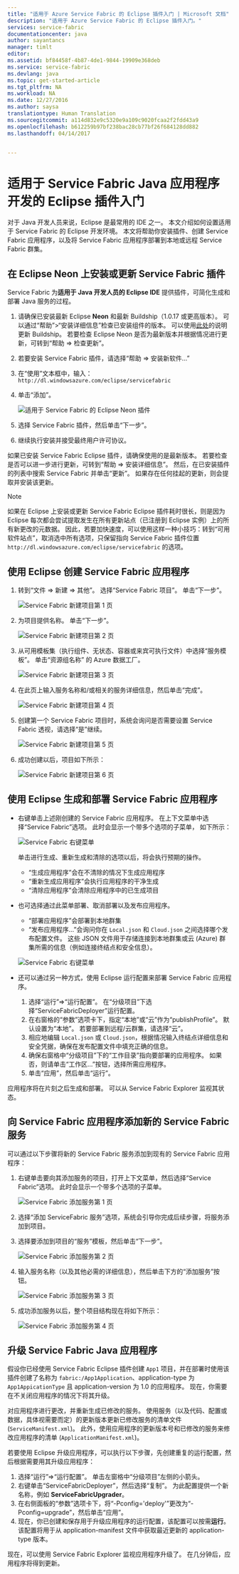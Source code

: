 ```yaml
---
title: "适用于 Azure Service Fabric 的 Eclipse 插件入门 | Microsoft 文档"
description: "适用于 Azure Service Fabric 的 Eclipse 插件入门。"
services: service-fabric
documentationcenter: java
author: sayantancs
manager: timlt
editor: 
ms.assetid: bf84458f-4b87-4de1-9844-19909e368deb
ms.service: service-fabric
ms.devlang: java
ms.topic: get-started-article
ms.tgt_pltfrm: NA
ms.workload: NA
ms.date: 12/27/2016
ms.author: saysa
translationtype: Human Translation
ms.sourcegitcommit: a114d832e9c5320e9a109c9020fcaa2f2fdd43a9
ms.openlocfilehash: b612259b97bf238bac28cb77bf26f684128dd882
ms.lasthandoff: 04/14/2017


---
```


# <a name="getting-started-with-eclipse-plugin-for-service-fabric-java-application-development"></a>适用于 Service Fabric Java 应用程序开发的 Eclipse 插件入门
对于 Java 开发人员来说，Eclipse 是最常用的 IDE 之一。 本文介绍如何设置适用于 Service Fabric 的 Eclipse 开发环境。 本文将帮助你安装插件、创建 Service Fabric 应用程序，以及将 Service Fabric 应用程序部署到本地或远程 Service Fabric 群集。

## <a name="install-or-update-service-fabric-plugin-on-eclipse-neon"></a>在 Eclipse Neon 上安装或更新 Service Fabric 插件
Service Fabric 为**适用于 Java 开发人员的 Eclipse IDE** 提供插件，可简化生成和部署 Java 服务的过程。

1. 请确保已安装最新 Eclipse **Neon** 和最新 Buildship（1.0.17 或更高版本）。 可以通过“帮助”>“安装详细信息”检查已安装组件的版本。 可以使用[此处][buildship-update]的说明更新 Buildship。 若要检查 Eclipse Neon 是否为最新版本并根据情况进行更新，可转到“帮助 => 检查更新”。

2. 若要安装 Service Fabric 插件，请选择“帮助 => 安装新软件...”
  1. 在“使用”文本框中，输入：``http://dl.windowsazure.com/eclipse/servicefabric``
  2. 单击“添加”。

      ![适用于 Service Fabric 的 Eclipse Neon 插件][sf-eclipse-plugin-install]

  3. 选择 Service Fabric 插件，然后单击“下一步”。
  4. 继续执行安装并接受最终用户许可协议。

如果已安装 Service Fabric Eclipse 插件，请确保使用的是最新版本。 若要检查是否可以进一步进行更新，可转到“帮助 => 安装详细信息”。 然后，在已安装插件的列表中搜索 Service Fabric 并单击“更新”。 如果存在任何挂起的更新，则会提取并安装该更新。

> [!NOTE]
> 如果在 Eclipse 上安装或更新 Service Fabric Eclipse 插件耗时很长，则是因为 Eclipse 每次都会尝试提取发生在所有更新站点（已注册到 Eclipse 实例）上的所有新更改的元数据。 因此，若要加快速度，可以使用这样一种小技巧：转到“可用软件站点”，取消选中所有选项，只保留指向 Service Fabric 插件位置 `http://dl.windowsazure.com/eclipse/servicefabric` 的选项。
>

## <a name="create-service-fabric-application-using-eclipse"></a>使用 Eclipse 创建 Service Fabric 应用程序

1. 转到“文件 => 新建 => 其他”。 选择“Service Fabric 项目”。 单击“下一步”。

    ![Service Fabric 新建项目第 1 页][create-application/p1]

2. 为项目提供名称。 单击“下一步”。

    ![Service Fabric 新建项目第 2 页][create-application/p2]

3. 从可用模板集（执行组件、无状态、容器或来宾可执行文件）中选择“服务模板”。 单击“资源组名称” 的 Azure 数据工厂。

    ![Service Fabric 新建项目第 3 页][create-application/p3]

4. 在此页上输入服务名称和/或相关的服务详细信息，然后单击“完成”。

    ![Service Fabric 新建项目第 4 页][create-application/p4]

5. 创建第一个 Service Fabric 项目时，系统会询问是否需要设置 Service Fabric 透视，请选择“是”继续。

    ![Service Fabric 新建项目第 5 页][create-application/p5]

6. 成功创建以后，项目如下所示：

    ![Service Fabric 新建项目第 6 页][create-application/p6]

## <a name="build-and-deploy-the-service-fabric-application-using-eclipse"></a>使用 Eclipse 生成和部署 Service Fabric 应用程序

* 右键单击上述刚创建的 Service Fabric 应用程序。 在上下文菜单中选择“Service Fabric”选项。 此时会显示一个带多个选项的子菜单， 如下所示：

    ![Service Fabric 右键菜单][publish/RightClick]

  单击进行生成、重新生成和清除的选项以后，将会执行预期的操作。
  - “生成应用程序”会在不清除的情况下生成应用程序
  - “重新生成应用程序”会执行应用程序的干净生成
  - “清除应用程序”会清除应用程序中的已生成项目


* 也可选择通过此菜单部署、取消部署以及发布应用程序。
  - “部署应用程序”会部署到本地群集
  - “发布应用程序...”会询问你在 ``Local.json`` 和 ``Cloud.json`` 之间选择哪个发布配置文件。 这些 JSON 文件用于存储连接到本地群集或云 (Azure) 群集所需的信息（例如连接终结点和安全信息）。

  ![Service Fabric 右键菜单][publish/Publish]

* 还可以通过另一种方式，使用 Eclipse 运行配置来部署 Service Fabric 应用程序。

  1. 选择“运行”=>“运行配置”。 在“分级项目”下选择“ServiceFabricDeployer”运行配置。
  2. 在右窗格的“参数”选项卡下，指定“本地”或“云”作为“publishProfile”。 默认设置为“本地”。 若要部署到远程/云群集，请选择“云”。
  3. 相应地编辑 `Local.json` 或 `Cloud.json`，根据情况输入终结点详细信息和安全凭据，确保在发布配置文件中填充正确的信息。
  4. 确保右窗格中“分级项目”下的“工作目录”指向要部署的应用程序。 如果否，则请单击“工作区...”按钮，选择所需应用程序。
  5. 单击“应用”，然后单击“运行”。

应用程序将在片刻之后生成和部署。 可以从 Service Fabric Explorer 监视其状态。  

## <a name="add-new-service-fabric-service-to-your-service-fabric-application"></a>向 Service Fabric 应用程序添加新的 Service Fabric 服务

可以通过以下步骤将新的 Service Fabric 服务添加到现有的 Service Fabric 应用程序：

1. 右键单击要向其添加服务的项目，打开上下文菜单，然后选择“Service Fabric”选项。 此时会显示一个带多个选项的子菜单。

    ![Service Fabric 添加服务第 1 页][add-service/p1]

2. 选择“添加 ServiceFabric 服务”选项，系统会引导你完成后续步骤，将服务添加到项目。
3. 选择要添加到项目的“服务”模板，然后单击“下一步”。

    ![Service Fabric 添加服务第 2 页][add-service/p2]

4. 输入服务名称（以及其他必需的详细信息），然后单击下方的“添加服务”按钮。  

    ![Service Fabric 添加服务第 3 页][add-service/p3]

5. 成功添加服务以后，整个项目结构现在将如下所示：

    ![Service Fabric 添加服务第 4 页][add-service/p4]

## <a name="upgrade-your-service-fabric-java-application"></a>升级 Service Fabric Java 应用程序

假设你已经使用 Service Fabric Eclipse 插件创建 ``App1`` 项目，并在部署时使用该插件创建了名称为 ``fabric:/App1Application``、application-type 为 ``App1AppicationType`` 且 application-version 为 1.0 的应用程序。 现在，你需要在不关闭应用程序的情况下将其升级。

对应用程序进行更改，并重新生成已修改的服务。  使用服务（以及代码、配置或数据，具体视需要而定）的更新版本更新已修改服务的清单文件 (``ServiceManifest.xml``)。 此外，使用应用程序的更新版本号和已修改的服务来修改应用程序的清单 (``ApplicationManifest.xml``)。  

若要使用 Eclipse 升级应用程序，可以执行以下步骤，先创建重复的运行配置，然后根据需要用其升级应用程序：
1. 选择“运行”=>“运行配置”。 单击左窗格中“分级项目”左侧的小箭头。
2. 右键单击“ServiceFabricDeployer”，然后选择“复制”。 为此配置提供一个新名称，例如 **ServiceFabricUpgrader**。
3. 在右侧面板的“参数”选项卡下，将“-Pconfig='deploy'”更改为“-Pconfig=upgrade”，然后单击“应用”。
4. 现在，你已创建和保存用于升级应用程序的运行配置，该配置可以按需**运行**。 该配置将用于从 application-manifest 文件中获取最近更新的 application-type 版本。

现在，可以使用 Service Fabric Explorer 监视应用程序升级了。 在几分钟后，应用程序将得到更新。

<!-- Images -->

[sf-eclipse-plugin-install]: ./media/service-fabric-get-started-mac/sf-eclipse-plugin-install.png

[create-application/p1]:./media/service-fabric-get-started-eclipse/create-application/p1.png
[create-application/p2]:./media/service-fabric-get-started-eclipse/create-application/p2.png
[create-application/p3]:./media/service-fabric-get-started-eclipse/create-application/p3.png
[create-application/p4]:./media/service-fabric-get-started-eclipse/create-application/p4.png
[create-application/p5]:./media/service-fabric-get-started-eclipse/create-application/p5.png
[create-application/p6]:./media/service-fabric-get-started-eclipse/create-application/p6.png

[publish/Publish]: ./media/service-fabric-get-started-eclipse/publish/Publish.png
[publish/RightClick]: ./media/service-fabric-get-started-eclipse/publish/RightClick.png

[add-service/p1]: ./media/service-fabric-get-started-eclipse/add-service/p1.png
[add-service/p2]: ./media/service-fabric-get-started-eclipse/add-service/p2.png
[add-service/p3]: ./media/service-fabric-get-started-eclipse/add-service/p3.png
[add-service/p4]: ./media/service-fabric-get-started-eclipse/add-service/p4.png

<!-- Links -->
[buildship-update]: https://projects.eclipse.org/projects/tools.buildship

